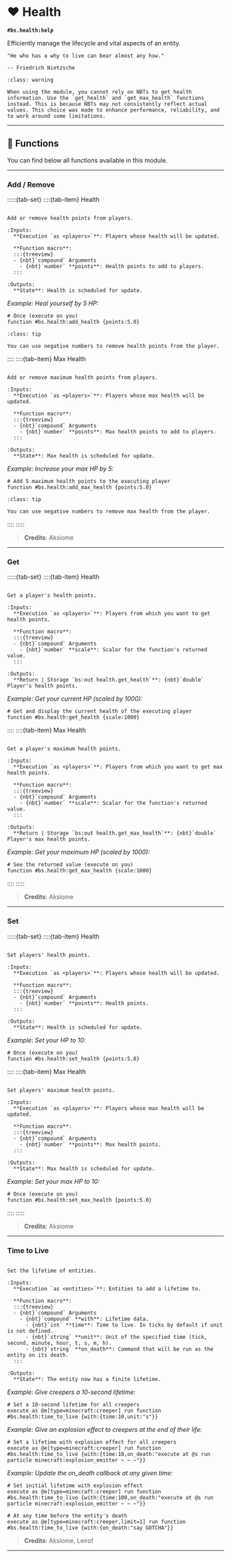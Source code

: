 # ❤️ Health

**`#bs.health:help`**

Efficiently manage the lifecycle and vital aspects of an entity.

```{epigraph}
"He who has a why to live can bear almost any how."

-- Friedrich Nietzsche
```

```{admonition} About NBTs
:class: warning

When using the module, you cannot rely on NBTs to get health information. Use the `get_health` and `get_max_health` functions instead. This is because NBTs may not consistently reflect actual values. This choice was made to enhance performance, reliability, and to work around some limitations.
```

---

## 🔧 Functions

You can find below all functions available in this module.

---

### Add / Remove

:::::{tab-set}
::::{tab-item} Health

```{function} #bs.health:add_health {points:<value>}

Add or remove health points from players.

:Inputs:
  **Execution `as <players>`**: Players whose health will be updated.

  **Function macro**:
  :::{treeview}
  - {nbt}`compound` Arguments
    - {nbt}`number` **points**: Health points to add to players.
  :::

:Outputs:
  **State**: Health is scheduled for update.
```

*Example: Heal yourself by 5 HP:*

```mcfunction
# Once (execute on you)
function #bs.health:add_health {points:5.0}
```

```{admonition} How to remove?
:class: tip

You can use negative numbers to remove health points from the player.
```

::::
::::{tab-item} Max Health

```{function} #bs.health:add_max_health {points:<value>}

Add or remove maximum health points from players.

:Inputs:
  **Execution `as <players>`**: Players whose max health will be updated.

  **Function macro**:
  :::{treeview}
  - {nbt}`compound` Arguments
    - {nbt}`number` **points**: Max health points to add to players.
  :::

:Outputs:
  **State**: Max health is scheduled for update.
```

*Example: Increase your max HP by 5:*

```mcfunction
# Add 5 maximum health points to the executing player
function #bs.health:add_max_health {points:5.0}
```

```{admonition} How to remove?
:class: tip

You can use negative numbers to remove max health from the player.
```

::::
:::::

> **Credits**: Aksiome

---

### Get

:::::{tab-set}
::::{tab-item} Health

```{function} #bs.health:get_health {scale:<scaling>}

Get a player's health points.

:Inputs:
  **Execution `as <players>`**: Players from which you want to get health points.

  **Function macro**:
  :::{treeview}
  - {nbt}`compound` Arguments
    - {nbt}`number` **scale**: Scalar for the function's returned value.
  :::

:Outputs:
  **Return | Storage `bs:out health.get_health`**: {nbt}`double` Player's health points.
```

*Example: Get your current HP (scaled by 1000):*

```mcfunction
# Get and display the current health of the executing player
function #bs.health:get_health {scale:1000}
```

::::
::::{tab-item} Max Health

```{function} #bs.health:get_max_health {scale:<scaling>}

Get a player's maximum health points.

:Inputs:
  **Execution `as <players>`**: Players from which you want to get max health points.

  **Function macro**:
  :::{treeview}
  - {nbt}`compound` Arguments
    - {nbt}`number` **scale**: Scalar for the function's returned value.
  :::

:Outputs:
  **Return | Storage `bs:out health.get_max_health`**: {nbt}`double` Player's max health points.
```

*Example: Get your maximum HP (scaled by 1000):*

```mcfunction
# See the returned value (execute on you)
function #bs.health:get_max_health {scale:1000}
```

::::
:::::

> **Credits**: Aksiome

---

### Set

:::::{tab-set}
::::{tab-item} Health

```{function} #bs.health:set_health {points:<value>}

Set players' health points.

:Inputs:
  **Execution `as <players>`**: Players whose health will be updated.

  **Function macro**:
  :::{treeview}
  - {nbt}`compound` Arguments
    - {nbt}`number` **points**: Health points.
  :::

:Outputs:
  **State**: Health is scheduled for update.
```

*Example: Set your HP to 10:*

```mcfunction
# Once (execute on you)
function #bs.health:set_health {points:5.0}
```

::::
::::{tab-item} Max Health

```{function} #bs.health:set_max_health {points:<value>}

Set players' maximum health points.

:Inputs:
  **Execution `as <players>`**: Players whose max health will be updated.

  **Function macro**:
  :::{treeview}
  - {nbt}`compound` Arguments
    - {nbt}`number` **points**: Max health points.
  :::

:Outputs:
  **State**: Max health is scheduled for update.
```

*Example: Set your max HP to 10:*

```mcfunction
# Once (execute on you)
function #bs.health:set_max_health {points:5.0}
```

::::
:::::

> **Credits**: Aksiome

---

### Time to Live

```{function} #bs.health:time_to_live {with:{}}

Set the lifetime of entities.

:Inputs:
  **Execution `as <entities>`**: Entities to add a lifetime to.

  **Function macro**:
  :::{treeview}
  - {nbt}`compound` Arguments
    - {nbt}`compound` **with**: Lifetime data.
      - {nbt}`int` **time**: Time to live. In ticks by default if unit is not defined.
      - {nbt}`string` **unit**: Unit of the specified time (tick, second, minute, hour, t, s, m, h).
      - {nbt}`string` **on_death**: Command that will be run as the entity on its death.
  :::

:Outputs:
  **State**: The entity now has a finite lifetime.
```

*Example: Give creepers a 10-second lifetime:*

```mcfunction
# Set a 10-second lifetime for all creepers
execute as @e[type=minecraft:creeper] run function #bs.health:time_to_live {with:{time:10,unit:"s"}}
```

*Example: Give an explosion effect to creepers at the end of their life:*

```mcfunction
# Set a lifetime with explosion effect for all creepers
execute as @e[type=minecraft:creeper] run function #bs.health:time_to_live {with:{time:10,on_death:"execute at @s run particle minecraft:explosion_emitter ~ ~ ~"}}
```

*Example: Update the on_death callback at any given time:*

```mcfunction
# Set initial lifetime with explosion effect
execute as @e[type=minecraft:creeper] run function #bs.health:time_to_live {with:{time:100,on_death:"execute at @s run particle minecraft:explosion_emitter ~ ~ ~"}}

# At any time before the entity's death
execute as @e[type=minecraft:creeper,limit=1] run function #bs.health:time_to_live {with:{on_death:"say GOTCHA"}}
```

> **Credits**: Aksiome, Leirof

---

```{include} ../_templates/comments.md
```
